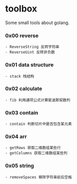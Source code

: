 # toolbox
Some small tools about golang.

### 0x00 reverse
    - ReverseString 反转字符串
    - ReverseUint 反转非负数

### 0x01 data structure
    - stack 栈结构

### 0x02 calculate
    - fib 利用通项公式计算斐波那契数列

### 0x03 contain
    - contain 判断切片中是否包含某元素

### 0x04 arr
    - getRows 获取二维数组某些行
    - getColumns 获取二维数组某些列

### 0x05 string
    - removeSpaces 移除字符串前后空格